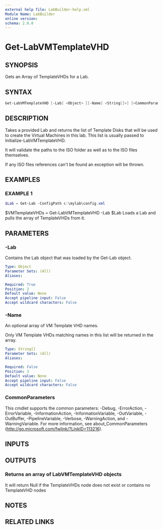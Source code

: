 ```yaml
---
external help file: LabBuilder-help.xml
Module Name: LabBuilder
online version:
schema: 2.0.0
---
```


# Get-LabVMTemplateVHD

## SYNOPSIS

Gets an Array of TemplateVHDs for a Lab.

## SYNTAX

```powershell
Get-LabVMTemplateVHD [-Lab] <Object> [[-Name] <String[]>] [<CommonParameters>]
```

## DESCRIPTION

Takes a provided Lab and returns the list of Template Disks that will be used to
create the Virtual Machines in this lab.
This list is usually passed to
Initialize-LabVMTemplateVHD.

It will validate the paths to the ISO folder as well as to the ISO files themselves.

If any ISO files references can't be found an exception will be thrown.

## EXAMPLES

### EXAMPLE 1

```powershell
$Lab = Get-Lab -ConfigPath c:\mylab\config.xml
```

$VMTemplateVHDs = Get-LabVMTemplateVHD -Lab $Lab
Loads a Lab and pulls the array of TemplateVHDs from it.

## PARAMETERS

### -Lab

Contains the Lab object that was loaded by the Get-Lab object.

```yaml
Type: Object
Parameter Sets: (All)
Aliases:

Required: True
Position: 2
Default value: None
Accept pipeline input: False
Accept wildcard characters: False
```

### -Name

An optional array of VM Template VHD names.

Only VM Template VHDs matching names in this list will be returned in the array.

```yaml
Type: String[]
Parameter Sets: (All)
Aliases:

Required: False
Position: 3
Default value: None
Accept pipeline input: False
Accept wildcard characters: False
```

### CommonParameters

This cmdlet supports the common parameters: -Debug, -ErrorAction, -ErrorVariable, -InformationAction, -InformationVariable, -OutVariable, -OutBuffer, -PipelineVariable, -Verbose, -WarningAction, and -WarningVariable.
For more information, see about_CommonParameters (http://go.microsoft.com/fwlink/?LinkID=113216).

## INPUTS

## OUTPUTS

### Returns an array of LabVMTemplateVHD objects

It will return Null if the TemplateVHDs node does not exist or contains no TemplateVHD nodes

## NOTES

## RELATED LINKS
